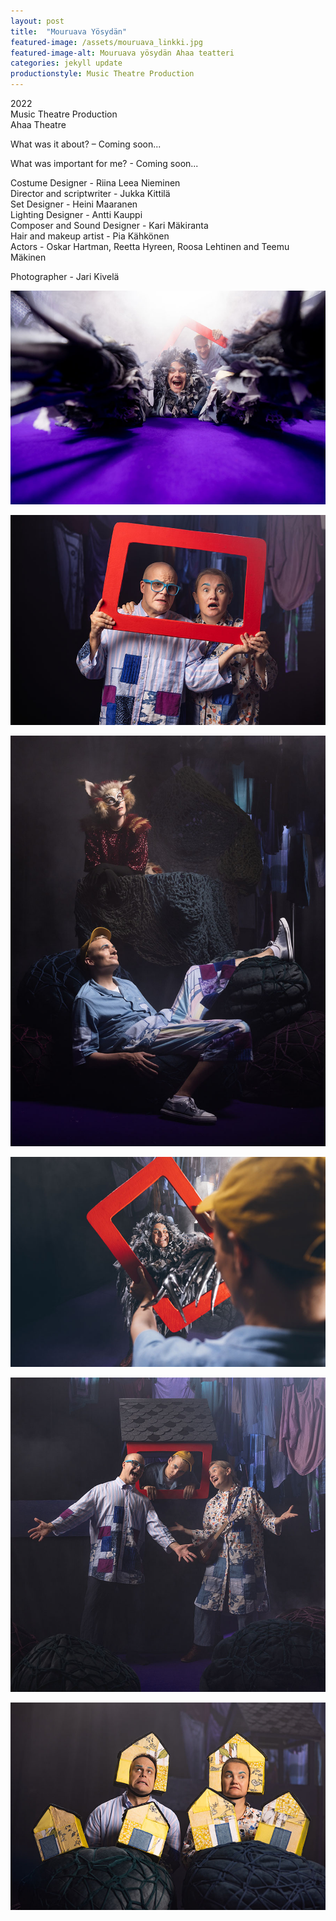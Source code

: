 ```yaml
---
layout: post
title:  "Mouruava Yösydän"
featured-image: /assets/mouruava_linkki.jpg
featured-image-alt: Mouruava yösydän Ahaa teatteri
categories: jekyll update
productionstyle: Music Theatre Production
---
```

  2022  
  Music Theatre Production  
  Ahaa Theatre

<div class="post-text-alone">  
  What was it about? – Coming soon... 
<p></p>
  What was important for me? - Coming soon...
</div>  
<p></p>

  Costume Designer - Riina Leea Nieminen  
  Director and scriptwriter - Jukka Kittilä  
  Set Designer - Heini Maaranen  
  Lighting Designer - Antti Kauppi  
  Composer and Sound Designer - Kari Mäkiranta     
  Hair and makeup artist - Pia Kähkönen  
  Actors - Oskar Hartman, Reetta Hyreen, Roosa Lehtinen and Teemu Mäkinen   
  
  Photographer - Jari Kivelä  
  
![alt text](/assets/projects/mouruava1.jpg)  
  
![alt text](/assets/projects/mouruava2.jpg)

![alt text](/assets/projects/mouruava4.jpg)  

![alt text](/assets/projects/mouruava3.jpg) 

![alt text](/assets/projects/mouruava5.jpg) 

![alt text](/assets/projects/mouruava6.jpg)   
 



